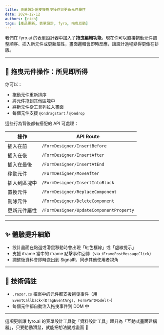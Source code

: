 ```yaml
---
title: 表單設計器支援拖曳操作與更新元件屬性
date: 2024-12-12
authors: [rich]
tags: [產品更新, 表單設計, fyro, 拖曳互動]
---
```


我們在 fyro.ai 的表單設計器中加入了**拖曳編輯功能**，現在你可以直接拖動元件調整順序、插入新元件或更新屬性，畫面邏輯會即時反應，讓設計過程變得更像在排版。

---

## 🧲 拖曳元件操作：所見即所得

你可以：

- 拖動元件重新排序
- 將元件拖到其他區塊中
- 將新元件從工具列拉入畫面
- 每個元件支援 `@ondragstart` / `@ondrop`

這些行為背後都有搭配的 API 可處理：

| 操作 | API Route |
|------|-----------|
| 插入在前 | `/FormDesigner/InsertBefore` |
| 插入在後 | `/FormDesigner/InsertAfter` |
| 插入在最後 | `/FormDesigner/InsertAtEnd` |
| 移動元件 | `/FormDesigner/MoveAfter` |
| 插入到區塊中 | `/FormDesigner/InsertIntoBlock` |
| 置換元件 | `/FormDesigner/ReplaceComponent` |
| 刪除元件 | `/FormDesigner/DeleteComponent` |
| 更新元件屬性 | `/FormDesigner/UpdateComponentProperty` |

---

## ✨ 體驗提升細節

- 設計畫面在點選或滑鼠移動時會出現「紅色框線」或「虛線提示」
- 支援 iframe 當中的 iframe 點擊事件回傳（via `iFramePostMessageClick`）
- 調整後資料會即時送出到 SignalR，同步其他使用者視角

---

## 📌 技術備註

- `.razor.cs` 檔案中的元件都支援拖曳事件（用 `EventCallback<(DragEventArgs, FormPartModel)>`）
- 每個元件都自動注入拖曳事件到 DOM 中

---

這項更新讓 fyro.ai 的表單設計工具從「資料設計工具」躍升為「互動式畫面建構器」，只要動動滑鼠，就能把想法變成畫面 🎨

